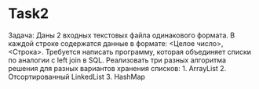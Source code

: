 # Task2
Задача: Даны 2 входных текстовых файла одинакового формата. В каждой строке содержатся данные в формате: &lt;Целое число>,&lt;Строка>. Требуется написать программу, которая объединяет списки по аналогии с left join в SQL. Реализовать три разных алгоритма решения для разных вариантов хранения списков: 1. ArrayList 2. Отсортированный LinkedList 3. HashMap
